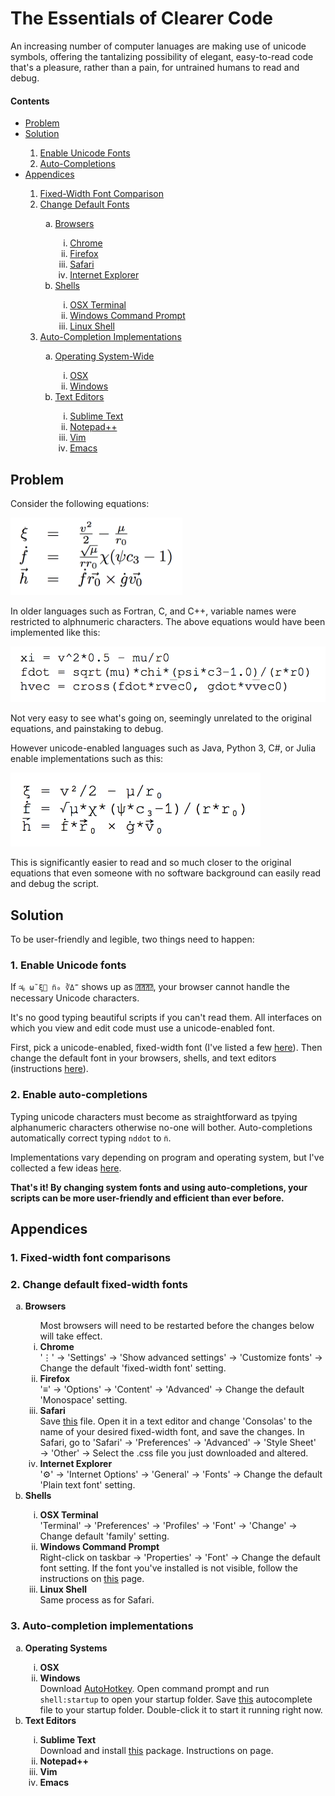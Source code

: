 # The Essentials of Clearer Code

An increasing number of computer lanuages are making use of unicode symbols, offering the tantalizing possibility of elegant, easy-to-read code that's a pleasure, rather than a pain, for untrained humans to read and debug.

#### Contents

<ul>
<li><a href="#problem">Problem</a></li>
<li><a href="#solution">Solution</a></li>
	<ol  type="1">
		<li><a href="#enableFonts">Enable Unicode Fonts</a></li>
		<li><a href="#autoCompletions">Auto-Completions</a></li>
	</ol>
<li><a href="#appendices">Appendices</a></li>
	<ol  type="1">
		<li><a href="#fontComparisons">Fixed-Width Font Comparison</a></li>
		<li><a href="#changeFonts">Change Default Fonts</a></li>
			<ol type="a">
				<li><a href="#browsers">Browsers</a></li>
					<ol type="i">
						<li><a href="#chrome">Chrome</a></li>
						<li><a href="#firefox">Firefox</a></li>
						<li><a href="#safari">Safari</a></li>
						<li><a href="#ie">Internet Explorer</a></li>
					</ol>
				<li><a href="#shell">Shells</a></li>
					<ol type="i">
						<li><a href="#osx">OSX Terminal</a></li>
						<li><a href="#windows">Windows Command Prompt</a></li>
						<li><a href="#linux">Linux Shell</a></li>
					</ol>
			</ol>
		<li><a href="#autoCompletionImplementation">Auto-Completion Implementations</a></li>
			<ol type="a">
				<li><a href="#os">Operating System-Wide</a></li>
					<ol type="i">
						<li><a href="#osxImp">OSX</a></li>
						<li><a href="#windowsImp">Windows</a></li>
					</ol>
				<li><a href="#textEditors">Text Editors</a></li>
					<ol type="i">
						<li><a href="#sublime">Sublime Text</a></li>
						<li><a href="#notepad">Notepad++</a></li>
						<li><a href="#vim">Vim</a></li>
						<li><a href="#emacs">Emacs</a></li>
					</ol>
			</ol>
	</ol>
</ul>

## Problem<a name="problem"></a>

Consider the following equations:

<img src="https://raw.githubusercontent.com/jpwspicer/Gists/master/clearerCode/OriginalEquations.png" alt="Original Equations" width="275">

In older languages such as Fortran, C, and C++, variable names were restricted to alphnumeric characters. The above equations would have been implemented like this:

<img src="https://raw.githubusercontent.com/jpwspicer/Gists/master/clearerCode/BoringCode.png" alt="Boring Code" width="550">

Not very easy to see what's going on, seemingly unrelated to the original equations, and painstaking to debug.

However unicode-enabled languages such as Java, Python 3, C#, or Julia enable implementations such as this:

<img src="https://raw.githubusercontent.com/jpwspicer/Gists/master/clearerCode/PrettyCode.png" alt="Pretty Code" width="400">

This is significantly easier to read and so much closer to the original equations that even someone with no software background can easily read and debug the script.

## Solution<a name="solution"></a>
To be user-friendly and legible, two things need to happen:

### 1. Enable Unicode fonts<a name="enableFonts"></a>

If `♃ᵦ ω̃ ξ⃗ n̈₀ ∛Δ̇‴` shows up as `⍰⍰⍰⍰`, your browser cannot handle the necessary Unicode characters.

It's no good typing beautiful scripts if you can't read them. All interfaces on which you view and edit code must use a unicode-enabled font.

First, pick a unicode-enabled, fixed-width font (I've listed a few <a href="#fontComparisons">here</a>). Then change the default font in your browsers, shells, and text editors (instructions <a href="#changeFonts">here</a>).

### 2. Enable auto-completions<a name="autoCompletions"></a>

Typing unicode characters must become as straightforward as tpying alphanumeric characters otherwise no-one will bother. Auto-completions automatically correct typing `nddot` to `n̈`.

Implementations vary depending on program and operating system, but I've collected a few ideas <a href="#autoCompletionImplementation">here</a>.

**That's it! By changing system fonts and using auto-completions, your scripts can be more user-friendly and efficient than ever before.**

## Appendices<a name="appendices"></a>

### 1. Fixed-width font comparisons<a name="fontComparisons"></a>

### 2. Change default fixed-width fonts<a name="changeFonts"></a>

<ol type="a">
	<li><a name="browsers"><b>Browsers</b></a></li>
		<ol type="i">
		Most browsers will need to be restarted before the changes below will take effect.
			<li><a name="chrome"><b>Chrome</b></a></li>
				'⋮' → 'Settings' → 'Show advanced settings' → 'Customize fonts' → Change the default 'fixed-width font' setting.
			<li><a name="firefox"><b>Firefox</b></a></li>
				'≡' → 'Options' → 'Content' → 'Advanced' → Change the default 'Monospace' setting.
			<li><a name="safari"><b>Safari</b></a></li>
				Save <a href="https://raw.githubusercontent.com/jpwspicer/Gists/master/clearerCode/fixedWidthStyle.css">this</a> file. Open it in a text editor and change 'Consolas' to the name of your desired fixed-width font, and save the changes. In Safari, go to 'Safari' → 'Preferences' → 'Advanced' → 'Style Sheet' → 'Other' → Select the .css file you just downloaded and altered.
			<li><a name="ie"><b>Internet Explorer</b></a></li>
				'⚙' → 'Internet Options' → 'General' → 'Fonts' → Change the default 'Plain text font' setting.
		</ol>
	<li><a name="shell"><b>Shells</b></a></li>
		<ol type="i">
			<li><a name="osx"><b>OSX Terminal</b></a></li>
				'Terminal' → 'Preferences' → 'Profiles' → 'Font' → 'Change' → Change default 'family' setting.
			<li><a name="windows"><b>Windows Command Prompt</b></a></li>
				Right-click on taskbar → 'Properties' → 'Font' → Change the default font setting. If the font you've installed is not visible, follow the instructions on <a href="http://www.howtogeek.com/howto/windows-vista/stupid-geek-tricks-enable-more-fonts-for-the-windows-command-prompt/">this</a> page.
			<li><a name="linux"><b>Linux Shell</b></a></li>
				Same process as for Safari.
		</ol>
</ol>

### 3. Auto-completion implementations<a name="autoCompletionImplementation"></a>

<ol type="a">
	<li><a name="os"><b>Operating Systems</b></a></li>
		<ol type="i">
			<li><a name="osxImp"><b>OSX</b></a></li>
			<li><a name="windowsImp"><b>Windows</b></a></li>
			Download <a href="https://autohotkey.com/">AutoHotkey</a>. Open command prompt and run <code>shell:startup</code> to open your startup folder. Save <a href="https://raw.githubusercontent.com/jpwspicer/Gists/master/clearerCode/AstroSymbols.ahk">this</a> autocomplete file to your startup folder. Double-click it to start it running right now.
		</ol>
	<li><a name="textEditors"><b>Text Editors</b></a></li>
		<ol type="i">
			<li><a name="sublime"><b>Sublime Text</b></a></li>
				Download and install <a href="https://github.com/jpwspicer/sublime-astro-symbols">this</a> package. Instructions on page.
			<li><a name="notepad"><b>Notepad++</b></a></li>
			<li><a name="vim"><b>Vim</b></a></li>
			<li><a name="emacs"><b>Emacs</b></a></li>
		</ol>
</ol>